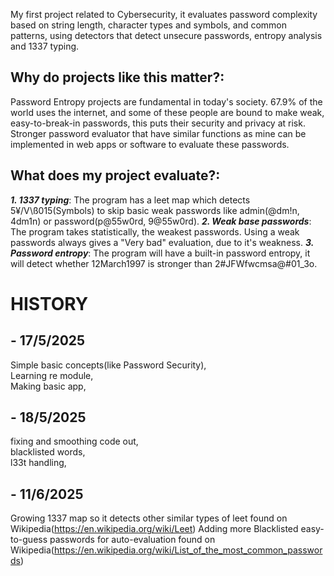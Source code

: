 My first project related to Cybersecurity, it evaluates password complexity based on string length, character types and symbols, and common patterns, using detectors that detect unsecure passwords, entropy analysis and 1337 typing.

##
## Why do projects like this matter?:

Password Entropy projects are fundamental in today's society. 67.9% of the world uses the internet, and some of these people are bound to make weak, easy-to-break-in passwords, this puts their security and privacy at risk. Stronger password evaluator that have similar functions as mine can be implemented in web apps or software to evaluate these passwords.

##
## What does my project evaluate?:

***1. 1337 typing***: The program has a leet map which detects 5¥/V\ß015(Symbols) to skip basic weak passwords like admin(@dm!n, 4dm1n) or password(p@55w0rd, 9@55w0rd).
***2. Weak base passwords***: The program takes statistically, the weakest passwords. Using a weak passwords always gives a "Very bad" evaluation, due to it's weakness.
***3. Password entropy***: The program will have a built-in password entropy, it will detect whether 12March1997 is stronger than 2#JFWfwcmsa@#01_3o.

 # HISTORY

  ## - 17/5/2025
  Simple basic concepts(like Password Security),  
  Learning re module,  
  Making basic app,

  ## - 18/5/2025
  fixing and smoothing code out,  
  blacklisted words,  
  l33t handling,  

  ## - 11/6/2025
  Growing 1337 map so it detects other similar types of leet found on Wikipedia(https://en.wikipedia.org/wiki/Leet)
  Adding more Blacklisted easy-to-guess passwords for auto-evaluation found on Wikipedia(https://en.wikipedia.org/wiki/List_of_the_most_common_passwords)
  

  
  
  
